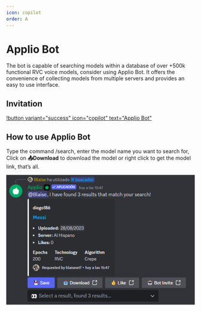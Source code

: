 ```yaml
---
icon: copilot
order: A
---
```


# Applio Bot

The bot is capable of searching models within a database of over +500k functional RVC voice models, consider using Applio Bot. It offers the convenience of collecting models from multiple servers and provides an easy to use interface.

## Invitation

[!button variant="success" icon="copilot" text="Applio Bot"](https://discord.com/oauth2/authorize?client_id=1144714449563955302&permissions=2147871809&scope=bot)

## How to use Applio Bot

Type the command /search, enter the model name you want to search for, Click on **📤Download** to download the model or right click to get the model link, that’s all.

![](/assets\Applio_Bot.png)
